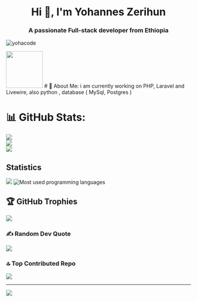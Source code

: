 <h1 align="center">Hi 👋, I'm Yohannes Zerihun</h1>
<h3 align="center">A passionate Full-stack developer from Ethiopia</h3>

<p align="left"> <img src="https://komarev.com/ghpvc/?username=yohacode&label=Profile%20views&color=0e75b6&style=flat" alt="yohacode" /> </p>
<img src="https://avatars.githubusercontent.com/u/72225779?v=4" alt="" width="100px" hight="100px" />
# 💫 About Me:
i am currently working on PHP, Laravel  and Livewire,
also python , database ( MySql, Postgres )


# 📊 GitHub Stats:
![](https://github-readme-stats.vercel.app/api?username=yohacode&theme=dark&hide_border=false&include_all_commits=false&count_private=false)<br/>
![](https://nirzak-streak-stats.vercel.app/?user=yohacode&theme=dark&hide_border=false)<br/>
![](https://github-readme-stats.vercel.app/api/top-langs/?username=yohacode&theme=dark&hide_border=false&include_all_commits=false&count_private=false&layout=compact)

## Statistics

<img src="https://github-profile-summary-cards.vercel.app/api/cards/profile-details?username=yohacode&theme=github_dark" />
<img src="https://github-readme-stats.vercel.app/api/top-langs/?username=yohacode&theme=default&show_icons=true&hide_border=true&layout=compact" alt="Most used programming languages" />

## 🏆 GitHub Trophies
![](https://github-profile-trophy.vercel.app/?username=yohacode&theme=radical&no-frame=false&no-bg=true&margin-w=4)

### ✍️ Random Dev Quote
![](https://quotes-github-readme.vercel.app/api?type=horizontal&theme=radical)

### 🔝 Top Contributed Repo
![](https://github-contributor-stats.vercel.app/api?username=yohacode&limit=5&theme=dark&combine_all_yearly_contributions=true)

---
[![](https://visitcount.itsvg.in/api?id=yohacode&icon=2&color=0)](https://visitcount.itsvg.in)



  
<!-- Proudly created with GPRM ( https://gprm.itsvg.in ) -->
